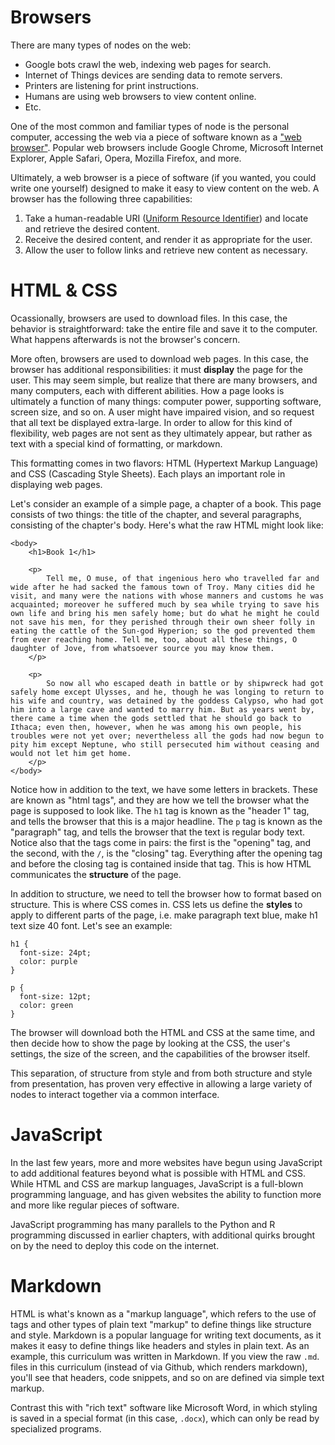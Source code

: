 # Browsers

There are many types of nodes on the web:

- Google bots crawl the web, indexing web pages for search.
- Internet of Things devices are sending data to remote servers.
- Printers are listening for print instructions.
- Humans are using web browsers to view content online.
- Etc.

One of the most common and familiar types of node is the personal computer, accessing the web via a piece of software known as a ["web browser"](https://en.wikipedia.org/wiki/Web_browser). Popular web browsers include Google Chrome, Microsoft Internet Explorer, Apple Safari, Opera, Mozilla Firefox, and more.

Ultimately, a web browser is a piece of software (if you wanted, you could write one yourself) designed to make it easy to view content on the web. A browser has the following three capabilities:

1. Take a human-readable URI ([Uniform Resource Identifier](https://en.wikipedia.org/wiki/Uniform_Resource_Identifier)) and locate and retrieve the desired content.
2. Receive the desired content, and render it as appropriate for the user.
3. Allow the user to follow links and retrieve new content as necessary.

# HTML & CSS

Ocassionally, browsers are used to download files. In this case, the behavior is straightforward: take the entire file and save it to the computer. What happens afterwards is not the browser's concern.

More often, browsers are used to download web pages. In this case, the browser has additional responsibilities: it must **display** the page for the user. This may seem simple, but realize that there are many browsers, and many computers, each with different abilities. How a page looks is ultimately a function of many things: computer power, supporting software, screen size, and so on. A user might have impaired vision, and so request that all text be displayed extra-large. In order to allow for this kind of flexibility, web pages are not sent as they ultimately appear, but rather as text with a special kind of formatting, or markdown.

This formatting comes in two flavors: HTML (Hypertext Markup Language) and CSS (Cascading Style Sheets). Each plays an important role in displaying web pages.

Let's consider an example of a simple page, a chapter of a book. This page consists of two things: the title of the chapter, and several paragraphs, consisting of the chapter's body. Here's what the raw HTML might look like:

```
<body>
    <h1>Book 1</h1>

    <p>
        Tell me, O muse, of that ingenious hero who travelled far and wide after he had sacked the famous town of Troy. Many cities did he visit, and many were the nations with whose manners and customs he was acquainted; moreover he suffered much by sea while trying to save his own life and bring his men safely home; but do what he might he could not save his men, for they perished through their own sheer folly in eating the cattle of the Sun-god Hyperion; so the god prevented them from ever reaching home. Tell me, too, about all these things, O daughter of Jove, from whatsoever source you may know them.
    </p>

    <p>
        So now all who escaped death in battle or by shipwreck had got safely home except Ulysses, and he, though he was longing to return to his wife and country, was detained by the goddess Calypso, who had got him into a large cave and wanted to marry him. But as years went by, there came a time when the gods settled that he should go back to Ithaca; even then, however, when he was among his own people, his troubles were not yet over; nevertheless all the gods had now begun to pity him except Neptune, who still persecuted him without ceasing and would not let him get home.
    </p>
</body>
```

Notice how in addition to the text, we have some letters in brackets. These are known as "html tags", and they are how we tell the browser what the page is supposed to look like. The `h1` tag is known as the "header 1" tag, and tells the browser that this is a major headline. The `p` tag is known as the "paragraph" tag, and tells the browser that the text is regular body text. Notice also that the tags come in pairs: the first is the "opening" tag, and the second, with the `/`, is the "closing" tag. Everything after the opening tag and before the closing tag is contained inside that tag. This is how HTML communicates the **structure** of the page.

In addition to structure, we need to tell the browser how to format based on structure. This is where CSS comes in. CSS lets us define the **styles** to apply to different parts of the page, i.e. make paragraph text blue, make h1 text size 40 font. Let's see an example:

```
h1 {
  font-size: 24pt;
  color: purple
}

p {
  font-size: 12pt;
  color: green
}
```

The browser will download both the HTML and CSS at the same time, and then decide how to show the page by looking at the CSS, the user's settings, the size of the screen, and the capabilities of the browser itself.

This separation, of structure from style and from both structure and style from presentation, has proven very effective in allowing a large variety of nodes to interact together via a common interface.

# JavaScript

In the last few years, more and more websites have begun using JavaScript to add additional features beyond what is possible with HTML and CSS. While HTML and CSS are markup languages, JavaScript is a full-blown programming language, and has given websites the ability to function more and more like regular pieces of software.

JavaScript programming has many parallels to the Python and R programming discussed in earlier chapters, with additional quirks brought on by the need to deploy this code on the internet.

# Markdown

HTML is what's known as a "markup language", which refers to the use of tags and other types of plain text "markup" to define things like structure and style. Markdown is a popular language for writing text documents, as it makes it easy to define things like headers and styles in plain text. As an example, this curriculum was written in Markdown. If you view the raw `.md`. files in this curriculum (instead of via Github, which renders markdown), you'll see that headers,  code snippets, and so on are defined via simple text markup.

Contrast this with "rich text" software like Microsoft Word, in which styling is saved in a special format (in this case, `.docx`), which can only be read by specialized programs.